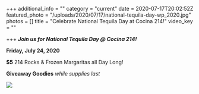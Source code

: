 +++
additional_info = ""
category = "current"
date = 2020-07-17T20:02:52Z
featured_photo = "/uploads/2020/07/17/national-tequila-day-wp_2020.jpg"
photos = []
title = "Celebrate National Tequila Day at Cocina 214!"
video_key = ""

+++
**_Join us for National Tequila Day @ Cocina 214!_**

**Friday, July 24, 2020**

**$5** 214 Rocks & Frozen Margaritas all Day Long!

**Giveaway Goodies** _while supplies last_

![](/uploads/2020/07/17/national-tequila-day-wp_2020.jpg)